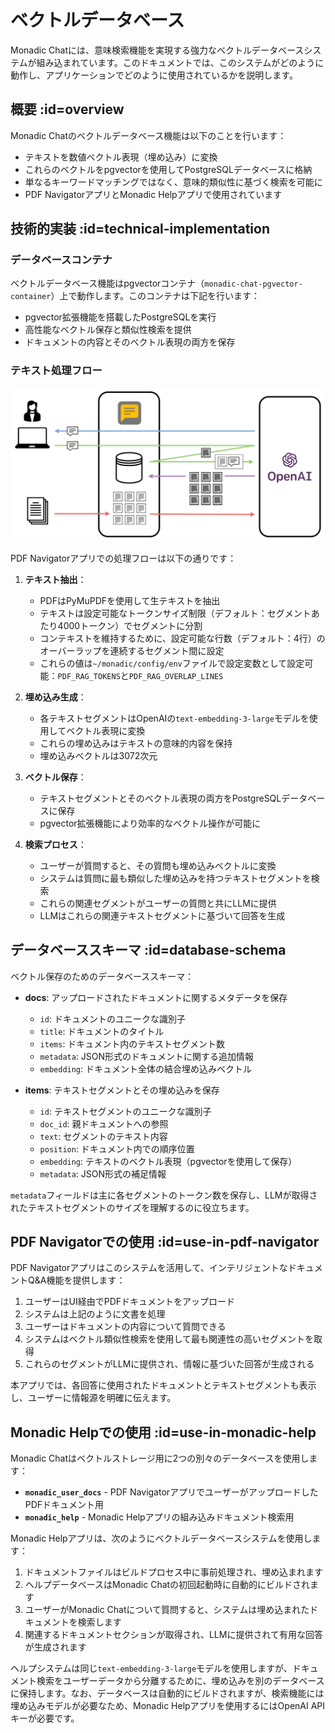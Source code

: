 # ベクトルデータベース

Monadic Chatには、意味検索機能を実現する強力なベクトルデータベースシステムが組み込まれています。このドキュメントでは、このシステムがどのように動作し、アプリケーションでどのように使用されているかを説明します。

## 概要 :id=overview

Monadic Chatのベクトルデータベース機能は以下のことを行います：
- テキストを数値ベクトル表現（埋め込み）に変換
- これらのベクトルをpgvectorを使用してPostgreSQLデータベースに格納
- 単なるキーワードマッチングではなく、意味的類似性に基づく検索を可能に
- PDF NavigatorアプリとMonadic Helpアプリで使用されています

## 技術的実装 :id=technical-implementation

### データベースコンテナ

ベクトルデータベース機能はpgvectorコンテナ（`monadic-chat-pgvector-container`）上で動作します。このコンテナは下記を行います：
- pgvector拡張機能を搭載したPostgreSQLを実行
- 高性能なベクトル保存と類似性検索を提供
- ドキュメントの内容とそのベクトル表現の両方を保存

### テキスト処理フロー

![ベクトルデータベース利用のフロー](../assets/images/rag.png ':size=700')

PDF Navigatorアプリでの処理フローは以下の通りです：

1. **テキスト抽出**： 
   - PDFはPyMuPDFを使用して生テキストを抽出
   - テキストは設定可能なトークンサイズ制限（デフォルト：セグメントあたり4000トークン）でセグメントに分割
   - コンテキストを維持するために、設定可能な行数（デフォルト：4行）のオーバーラップを連続するセグメント間に設定
   - これらの値は`~/monadic/config/env`ファイルで設定変数として設定可能：`PDF_RAG_TOKENS`と`PDF_RAG_OVERLAP_LINES`

2. **埋め込み生成**：
   - 各テキストセグメントはOpenAIの`text-embedding-3-large`モデルを使用してベクトル表現に変換
   - これらの埋め込みはテキストの意味的内容を保持
   - 埋め込みベクトルは3072次元

3. **ベクトル保存**：
   - テキストセグメントとそのベクトル表現の両方をPostgreSQLデータベースに保存
   - pgvector拡張機能により効率的なベクトル操作が可能に

4. **検索プロセス**：
   - ユーザーが質問すると、その質問も埋め込みベクトルに変換
   - システムは質問に最も類似した埋め込みを持つテキストセグメントを検索
   - これらの関連セグメントがユーザーの質問と共にLLMに提供
   - LLMはこれらの関連テキストセグメントに基づいて回答を生成

## データベーススキーマ :id=database-schema

ベクトル保存のためのデータベーススキーマ：

- **docs**: アップロードされたドキュメントに関するメタデータを保存
  - `id`: ドキュメントのユニークな識別子
  - `title`: ドキュメントのタイトル
  - `items`: ドキュメント内のテキストセグメント数
  - `metadata`: JSON形式のドキュメントに関する追加情報
  - `embedding`: ドキュメント全体の結合埋め込みベクトル

- **items**: テキストセグメントとその埋め込みを保存
  - `id`: テキストセグメントのユニークな識別子
  - `doc_id`: 親ドキュメントへの参照
  - `text`: セグメントのテキスト内容
  - `position`: ドキュメント内での順序位置
  - `embedding`: テキストのベクトル表現（pgvectorを使用して保存）
  - `metadata`: JSON形式の補足情報

`metadata`フィールドは主に各セグメントのトークン数を保存し、LLMが取得されたテキストセグメントのサイズを理解するのに役立ちます。

## PDF Navigatorでの使用 :id=use-in-pdf-navigator

PDF Navigatorアプリはこのシステムを活用して、インテリジェントなドキュメントQ&A機能を提供します：

1. ユーザーはUI経由でPDFドキュメントをアップロード
2. システムは上記のように文書を処理
3. ユーザーはドキュメントの内容について質問できる
4. システムはベクトル類似性検索を使用して最も関連性の高いセグメントを取得
5. これらのセグメントがLLMに提供され、情報に基づいた回答が生成される

本アプリでは、各回答に使用されたドキュメントとテキストセグメントも表示し、ユーザーに情報源を明確に伝えます。

## Monadic Helpでの使用 :id=use-in-monadic-help

Monadic Chatはベクトルストレージ用に2つの別々のデータベースを使用します：
- **`monadic_user_docs`** - PDF NavigatorアプリでユーザーがアップロードしたPDFドキュメント用
- **`monadic_help`** - Monadic Helpアプリの組み込みドキュメント検索用

Monadic Helpアプリは、次のようにベクトルデータベースシステムを使用します：

1. ドキュメントファイルはビルドプロセス中に事前処理され、埋め込まれます
2. ヘルプデータベースはMonadic Chatの初回起動時に自動的にビルドされます
3. ユーザーがMonadic Chatについて質問すると、システムは埋め込まれたドキュメントを検索します
4. 関連するドキュメントセクションが取得され、LLMに提供されて有用な回答が生成されます

ヘルプシステムは同じ`text-embedding-3-large`モデルを使用しますが、ドキュメント検索をユーザーデータから分離するために、埋め込みを別のデータベースに保持します。なお、データベースは自動的にビルドされますが、検索機能には埋め込みモデルが必要なため、Monadic Helpアプリを使用するにはOpenAI APIキーが必要です。
